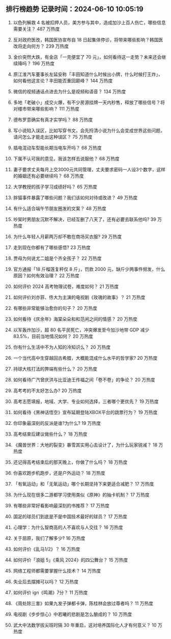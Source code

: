 
## 排行榜趋势 记录时间：2024-06-10 10:05:19
  
  1. 以色列解救 4 名被扣押人员，美方参与其中，造成加沙上百人伤亡，哪些信息需要关注？ 487 万热度
    
  2. 反对政府医改，韩国医协宣布自 18 日起集体停诊，将带来哪些影响？韩国医改将走向何方？ 239 万热度
    
  3. 金价突然大跌，有金店「一克便宜了 70 元」，如何看待这一走势？未来还会继续降吗？ 196 万热度
    
  4. 原江淮汽车董事长左延安称「丰田知道什么时候出小牌，什么时候打王炸」，如何看他这言论？丰田能否重回巅峰？ 144 万热度
    
  5. 微信的视频通话点进去为什么是视频和语音？ 134 万热度
    
  6. 多地「老破小」成交火爆，有不少房源挂牌一天内秒售，释放了哪些信号？将对楼市带来哪些影响？ 111 万热度
    
  7. 德布罗意确实有真才实学吗？ 88 万热度
    
  8. 写小说陷入误区，比如写穿书文，会先捋清小说为什么会变成世界这些问题，请问怎么才能走出这种误区？ 75 万热度
    
  9. 插电混动车型能长期当电车开吗？ 68 万热度
    
  10. 下属不认可我的意见，我该怎样去说服他？ 68 万热度
    
  11. 妻子要求丈夫每月上交3000元共同管理，丈夫要求密码一人设3个数字，这样的婚姻还有必要继续吗？ 68 万热度
    
  12. 大学教授的孩子学习成绩好吗？ 65 万热度
    
  13. 胖猫事件暴露了哪些问题？我们该如何对待或改进？ 49 万热度
    
  14. 有什么适合端午节朋友圈发的文案？ 48 万热度
    
  15. 吵架时男朋友沉默不解决，已经互删了八天了，还有必要去联系他吗? 39 万热度
    
  16. 为什么年轻人月薪两万却不敢在商场买衣服? 29 万热度
    
  17. 走到现在你都有了哪些感悟? 23 万热度
    
  18. 贾母为何说尤二姐是个齐全孩子？ 22 万热度
    
  19. 官方通报「18 斤榴莲复秤仅 8 斤」，罚款 2000 元，缺斤少两事件频发，什么原因？如何有效治理？ 22 万热度
    
  20. 如何评价 2024 高考物理试卷，难度如何？ 21 万热度
    
  21. 如何评价刘亦菲、佟大为主演的电视剧《玫瑰的故事》？ 21 万热度
    
  22. 有哪些非常能够治愈你的句子？ 20 万热度
    
  23. 如何看待《庆余年》海棠朵朵和和范闲之间的情感？ 20 万热度
    
  24. 以军轰炸加沙，超 80 名平民死亡，冲突爆发至今加沙地带 GDP 减少 83.5%，目前当地情况如何？ 20 万热度
    
  25. 你有什么生活中不为人知的冷知识么？ 20 万热度
    
  26. 一个当代高中生穿越回古希腊，大概能混成什么水平的哲学家? 20 万热度
    
  27. 持球大核打法的弊端有些什么？ 20 万热度
    
  28. 如何看待广汽曾庆洪与比亚迪王传福之间「卷不卷」的争论？ 20 万热度
    
  29. 高考考的不太好怎么办? 20 万热度
    
  30. 高考志愿填报，地域、大学、专业如何选择，三者哪个更优先？ 19 万热度
    
  31. 如何看待《黑神话悟空》宣布延期登陆XBOX平台的跳票行为？ 19 万热度
    
  32. 你印象最深刻的反派是谁?为什么? 19 万热度
    
  33. 高考结束后建议做些什么？ 18 万热度
    
  34. 《魔兽世界：大地的裂变》暴雪其实用心去设计了，为什么玩家锐减？ 18 万热度
    
  35. 还记得高考结束后的那天晚上，你做了什么吗？ 18 万热度
    
  36. 你喜欢跑步机跑步，还是户外运动？ 18 万热度
    
  37. 「有氧运动」和「无氧运动」哪个长期坚持下来更适合减肥？ 17 万热度
    
  38. 为什么现在很多二游都学习使用类似《原神》的抽卡机制？ 17 万热度
    
  39. 有哪些非常好看影响最深刻的书推荐？ 17 万热度
    
  40. 国足的球员们到底是不是中国技术最好的球员？ 17 万热度
    
  41. 心理学：为什么智商高的人不喜欢与人交往？ 16 万热度
    
  42. 关于屈原，我们了解多少? 16 万热度
    
  43. 如何评价《乱马1/2》？ 16 万热度
    
  44. 如何评价「浪姐 5」《乘风 2024》的四公舞台？ 15 万热度
    
  45. 网络工程师都需要掌握什么技术？ 14 万热度
    
  46. 失业后去摆摊可以吗？ 12 万热度
    
  47. 如何评价 ign《鸣潮》7分？ 11 万热度
    
  48. 《周处除三害》如果九发子弹都卡弹，陈桂林会放过尊者吗？ 11 万热度
    
  49. 电视剧《步步惊心》中若曦的悲剧是怎么酿成的？ 10 万热度
    
  50. 武大中法数学拔尖班时隔 30 年重启，这对培养国际化人才有何意义？ 10 万热度
    